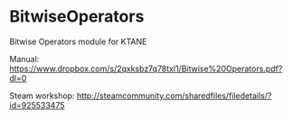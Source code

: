 # BitwiseOperators
Bitwise Operators module for KTANE

Manual: https://www.dropbox.com/s/2qxksbz7q78txl1/Bitwise%20Operators.pdf?dl=0

Steam workshop: http://steamcommunity.com/sharedfiles/filedetails/?id=925533475
